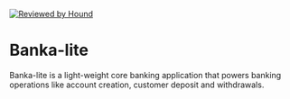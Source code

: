[![Reviewed by Hound](https://img.shields.io/badge/Reviewed_by-Hound-FF3988.svg)](https://houndci.com)
# Banka-lite
Banka-lite is a light-weight core banking application that powers banking operations like account creation, customer deposit and withdrawals.
